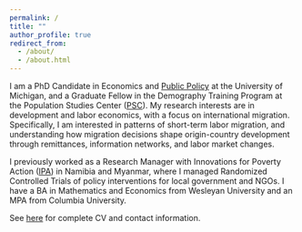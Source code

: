 ```yaml
---
permalink: /
title: ""
author_profile: true
redirect_from: 
  - /about/
  - /about.html
---
```


I am a PhD Candidate in Economics and [Public Policy](https://fordschool.umich.edu/phd) at the University of Michigan, and a Graduate Fellow in the Demography Training Program at the Population Studies Center ([PSC](https://psc.isr.umich.edu/)). My research interests are in development and labor economics, with a focus on international migration. Specifically, I am interested in patterns of short-term labor migration, and understanding how migration decisions shape origin-country development through remittances, information networks, and labor market changes.

I previously worked as a Research Manager with Innovations for Poverty Action ([IPA](https://poverty-action.org/)) in Namibia and Myanmar, where I managed Randomized Controlled Trials of policy interventions for local government and NGOs. I have a BA in Mathematics and Economics from Wesleyan University and an MPA from Columbia University.

See [here](https://alexanderfertig.github.io/files/afertig_cv.pdf) for complete CV and contact information.